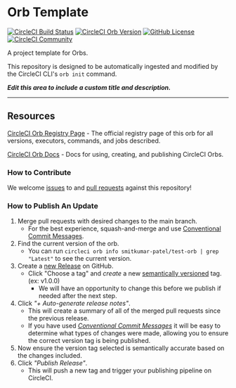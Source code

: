 # Orb Template


[![CircleCI Build Status](https://circleci.com/gh/smitkumar-patel/test-orb.svg?style=shield "CircleCI Build Status")](https://circleci.com/gh/smitkumar-patel/test-orb) [![CircleCI Orb Version](https://badges.circleci.com/orbs/smitkumar-patel/test-orb.svg)](https://circleci.com/orbs/registry/orb/smitkumar-patel/test-orb) [![GitHub License](https://img.shields.io/badge/license-MIT-lightgrey.svg)](https://raw.githubusercontent.com/smitkumar-patel/test-orb/master/LICENSE) [![CircleCI Community](https://img.shields.io/badge/community-CircleCI%20Discuss-343434.svg)](https://discuss.circleci.com/c/ecosystem/orbs)



A project template for Orbs.

This repository is designed to be automatically ingested and modified by the CircleCI CLI's `orb init` command.

_**Edit this area to include a custom title and description.**_

---

## Resources

[CircleCI Orb Registry Page](https://circleci.com/orbs/registry/orb/smitkumar-patel/test-orb) - The official registry page of this orb for all versions, executors, commands, and jobs described.

[CircleCI Orb Docs](https://circleci.com/docs/2.0/orb-intro/#section=configuration) - Docs for using, creating, and publishing CircleCI Orbs.

### How to Contribute

We welcome [issues](https://github.com/smitkumar-patel/test-orb/issues) to and [pull requests](https://github.com/smitkumar-patel/test-orb/pulls) against this repository!

### How to Publish An Update
1. Merge pull requests with desired changes to the main branch.
    - For the best experience, squash-and-merge and use [Conventional Commit Messages](https://conventionalcommits.org/).
2. Find the current version of the orb.
    - You can run `circleci orb info smitkumar-patel/test-orb | grep "Latest"` to see the current version.
3. Create a [new Release](https://github.com/smitkumar-patel/test-orb/releases/new) on GitHub.
    - Click "Choose a tag" and _create_ a new [semantically versioned](http://semver.org/) tag. (ex: v1.0.0)
      - We will have an opportunity to change this before we publish if needed after the next step.
4.  Click _"+ Auto-generate release notes"_.
    - This will create a summary of all of the merged pull requests since the previous release.
    - If you have used _[Conventional Commit Messages](https://conventionalcommits.org/)_ it will be easy to determine what types of changes were made, allowing you to ensure the correct version tag is being published.
5. Now ensure the version tag selected is semantically accurate based on the changes included.
6. Click _"Publish Release"_.
    - This will push a new tag and trigger your publishing pipeline on CircleCI.